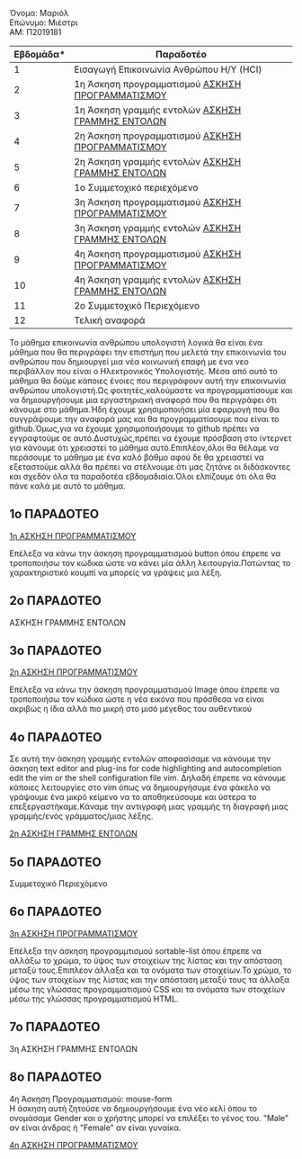 Όνομα: Μαριόλ  
Επώνυμο: Μιέστρι   
ΑΜ: Π2019181



| Εβδομάδα* | Παραδοτέο |
| --- | --- |
| 1 | Εισαγωγή Επικοινωνία Ανθρώπου Η/Υ (HCI) |
| 2 | 1η Άσκηση προγραμματισμού [ΑΣΚΗΣΗ ΠΡΟΓΡΑΜΜΑΤΙΣΜΟΥ](https://github.com/p2019181/hci/blob/2019181/projects/2019181/README.md#1%CE%BF-%CF%80%CE%B1%CF%81%CE%B1%CE%B4%CE%BF%CF%84%CE%B5%CE%BF) | 
| 3 | 1η Άσκηση γραμμής εντολών [ΑΣΚΗΣΗ ΓΡΑΜΜΗΣ ΕΝΤΟΛΩΝ](https://github.com/p2019181/hci/blob/2019181/projects/2019181/README.md#2%CE%BF-%CF%80%CE%B1%CF%81%CE%B1%CE%B4%CE%BF%CF%84%CE%B5%CE%BF)|
| 4 | 2η Άσκηση προγραμματισμού [ΑΣΚΗΣΗ ΠΡΟΓΡΑΜΜΑΤΙΣΜΟΥ](https://github.com/p2019181/hci/blob/2019181/projects/2019181/README.md#3%CE%BF-%CF%80%CE%B1%CF%81%CE%B1%CE%B4%CE%BF%CF%84%CE%B5%CE%BF)|
| 5 | 2η Άσκηση γραμμής εντολών [ΑΣΚΗΣΗ ΓΡΑΜΜΗΣ ΕΝΤΟΛΩΝ](https://github.com/p2019181/hci/blob/2019181/projects/2019181/README.md#4o-%CF%80%CE%B1%CF%81%CE%B1%CE%B4%CE%BF%CF%84%CE%B5%CE%BF)|
| 6 | 1ο Συμμετοχικό περιεχόμενο|
| 7 | 3η Άσκηση προγραμματισμού [ΑΣΚΗΣΗ ΠΡΟΓΡΑΜΜΑΤΙΣΜΟΥ](https://github.com/p2019181/hci/blob/2019181/projects/2019181/README.md#6%CE%BF-%CF%80%CE%B1%CF%81%CE%B1%CE%B4%CE%BF%CF%84%CE%B5%CE%BF)|
| 8 | 3η Άσκηση γραμμής εντολών [ΑΣΚΗΣΗ ΓΡΑΜΜΗΣ ΕΝΤΟΛΩΝ](https://github.com/p2019181/hci/blob/2019181/projects/2019181/README.md#7%CE%BF-%CF%80%CE%B1%CF%81%CE%B1%CE%B4%CE%BF%CF%84%CE%B5%CE%BF)|
| 9 | 4η Άσκηση προγραμματισμού [ΑΣΚΗΣΗ ΠΡΟΓΡΑΜΜΑΤΙΣΜΟΥ](https://github.com/p2019181/hci/blob/2019181/projects/2019181/README.md#8%CE%BF-%CF%80%CE%B1%CF%81%CE%B1%CE%B4%CE%BF%CF%84%CE%B5%CE%BF)|
| 10 | 4η Άσκηση γραμμής εντολών [ΑΣΚΗΣΗ ΓΡΑΜΜΗΣ ΕΝΤΟΛΩΝ]()
| 11 | 2ο Συμμετοχικό Περιεχόμενο |
| 12 | Τελική αναφορά |


Το μάθημα επικοινωνία ανθρώπου υπολογιστή λογικά θα είναι ένα μάθημα που θα περιγράφει την επιστήμη που μελετά την επικοινωνία του ανθρώπου που δημιουργεί μια νέα κοινωνική επαφή με ένα νεο περιβάλλον που είναι ο Ηλεκτρονικός Υπολογιστής.
Μέσα από αυτό το μάθημα θα δούμε κάποιες ένοιες που περιγράφουν αυτή την επικοινωνία ανθρώπου υπολογιστή.Ως φοιτητές,καλούμαστε να προγραμματίσουμε και να δημιουργήσουμε μια εργαστηριακή αναφορά που θα περιγράφει ότι κάνουμε στο μάθημα.Ήδη 
έχουμε χρησιμοποιήσει μία εφαρμογή που θα συγγράψουμε την αναφορά μας και θα προγραμματίσουμε που είναι το github.Όμως,για να έχουμε χρησιμοποιήσουμε το github πρέπει να εγγραφτούμε σε αυτό.Δυστυχώς,πρέπει να έχουμε πρόσβαση στο ίντερνετ για 
κάνουμε ότι χρειαστεί το μάθημα αυτό.Επιπλέον,όλοι θα θέλαμε να περάσουμε το μάθημα με ένα καλό βάθμο αφού δε θα χρειαστεί να εξεταστούμε αλλά θα πρέπει να στέλνουμε ότι μας ζητάνε οι διδάσκοντες και σχεδόν όλα τα παραδοτέα εβδομαδιαία.Όλοι 
ελπίζουμε ότι όλα θα πάνε καλά με αυτό το μάθημα.

## 1ο ΠΑΡΑΔΟΤΕΟ

[1η ΑΣΚΗΣΗ ΠΡΟΓΡΑΜΜΑΤΙΣΜΟΥ ](https://github.com/p2019181/site/blob/master/_remix/button.md)

Επέλεξα να κάνω την άσκηση προγραμματισμού button όπου έπρεπε να τροποποιήσω τον κώδικα ώστε να κάνει μία άλλη λειτουργία.Πατώντας το χαρακτηριστικό κουμπί να μπορείς να γράψεις μια λέξη.

## 2ο ΠΑΡΑΔΟΤΕΟ

ΑΣΚΗΣΗ ΓΡΑΜΜΗΣ ΕΝΤΟΛΩΝ 










## 3ο ΠΑΡΑΔΟΤΕΟ

[2η ΑΣΚΗΣΗ ΠΡΟΓΡΑΜΜΑΤΙΣΜΟΥ](https://github.com/p2019181/site/blob/master/_remix/image.md)

Επέλεξα να κάνω την άσκηση προγραμματισμού Image  όπου έπρεπε να τροποποιήσω τον κώδικα ώστε η νέα εικόνα που πρόσθεσα να είναι ακριβώς η ίδια αλλά πιο μικρή στο μισό μέγεθος του αυθεντικού

## 4o ΠΑΡΑΔΟΤΕΟ

Σε αυτή την άσκηση γραμμής εντολών αποφασίσαμε να κάνουμε την άσκηση text editor and plug-ins for code highlighting and autocompletion 	edit the vim or the shell configuration file 	vim. Δηλαδή έπρεπε να κάνουμε  κάποιες λειτουργίες στο vim όπως να δημιουργήσυμε ένα φάκελο να γράψουμε ένα μικρό κείμενο να το αποθηκεύσουμε και ύστερα το επεξεργαστήκαμε.Κάναμε την αντιγραφή μιας γραμμής τη διαγραφή μιας γραμμής/ενός γράμματος/μιας λέξης.   

[2η ΑΣΚΗΣΗ ΓΡΑΜΜΗΣ ΕΝΤΟΛΩΝ](https://asciinema.org/a/fHScefn9ifuTOF9I4Q6ts7eCx)

## 5ο ΠΑΡΑΔΟΤΕΟ
Συμμετοχικό Περιεχόμενο




## 6ο ΠΑΡΑΔΟΤΕΟ
[3η ΑΣΚΗΣΗ ΠΡΟΓΡΑΜΜΑΤΙΣΜΟΥ](https://github.com/p2019181/site/blob/master/_remix/sortable-list.md)

Επέλεξα την άσκηση προγραμμτισμού sortable-list όπου έπρεπε να αλλάξω το χρώμα, το ύψος των στοιχείων της λίστας και την απόσταση μεταξύ τους.Επιπλέον άλλαξα και τα oνόματα των στοιχείων.Το χρώμα, το ύψος των στοιχείων της λίστας και την απόσταση μεταξύ τους τα άλλαξα μέσω της γλώσσας προγραμματισμού CSS και τα oνόματα των στοιχείων μέσω της γλώσσας προγραμματισμού HTML.


## 7ο ΠΑΡΑΔΟΤΕΟ
3η ΑΣΚΗΣΗ ΓΡΑΜΜΗΣ ΕΝΤΟΛΩΝ


## 8ο ΠΑΡΑΔΟΤΕΟ
4η Άσκηση Προγραμματισμού: mouse-form   
Η άσκηση αυτή ζητούσε να δημιουργήσουμε ένα νέο κελί όπου το ονομάσαμε Gender και ο χρήστης μπορεί να επιλέξει το γένος του. "Male" αν είναι άνδρας ή "Female" αν είναι γυναίκα.

[4η ΑΣΚΗΣΗ ΠΡΟΓΡΑΜΜΑΤΙΣΜΟΥ](https://github.com/p2019181/site/blob/master/_remix/mouse-form.md)
